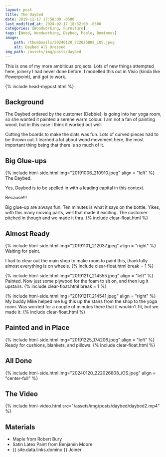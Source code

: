 ```yaml
---
layout: post
title: The Daybed
date: 2019-12-17 17:58:00 -0500
last_modified_at: 2024-02-17 18:32:00 -0500
categories: [Woodworking, Furniture]
tags: [Wood, Woodworking, Daybed, Maple, Dominoes]
image: 
    path: /thumbnails/20240120_222026808_iOS.jpeg
    alt: Daybed All Dressed
img_path: /assets/img/posts/daybed
---
```


This is one of my more ambitious projects. Lots of new things attempted here, joinery I had never done before.  I modelled this out in Visio (kinda like Powerpoint), and got to work.

{% include head-mypost.html %}

## Background

The Daybed ordered by the customer (Debbie), is going into her yoga room, so she wanted it painted a serene warm colour.  I am not a fan of painting wood, but in this case I think it worked out well.

Cutting the boards to make the slats was fun.  Lots of curved pieces had to be thrown out.  I learned a lot about wood movement here, the most important thing being that there is so much of it.

## Big Glue-ups

{% include html-side.html img="20191006_210910.jpeg" align = "left" %}
The Daybed.  

Yes, Daybed is to be spelled in with a leading capital in this context.  

Because!!!

Big glue-up are always fun.  Ten minutes is what it says on the bottle.  Yikes, with this many moving parts, well that made it exciting.  The customer pitched in though and we made it thru.
{% include clear-float.html %}

## Almost Ready

{% include html-side.html img="20191101_212037.jpeg" align = "right" %}
Waiting for paint.

I had to clear out the main shop to make room to paint this, thankfully almost everything is on wheels.
{% include clear-float.html break = 1 %}

{% include html-side.html img="20191217_214555.jpeg" align = "left" %}
Painted.  Now just some plywood for the foam to sit on, and then lug it upstairs.
{% include clear-float.html break = 1 %}

{% include html-side.html img="20191217_214541.jpeg" align = "right" %}
My buddy Mike helped me lug this up the stairs from the shop to the yoga room.  Was worried for a couple of minutes there that it wouldn't fit, but we made it.
{% include clear-float.html %}

## Painted and in Place

{% include html-side.html img="20191225_174206.jpeg" align = "left" %}
Ready for cushions, blankets, and pillows.
{% include clear-float.html %}

## All Done

{% include html-side.html img="20240120_222026808_iOS.jpeg" align = "center-full" %}

## The Video

{% include html-video.html src="/assets/img/posts/daybed/daybed2.mp4" %}

## Materials

- Maple from Robert Bury
- Satin Latex Paint from Benjamin Moore
- {{ site.data.links.domino }} Joiner
